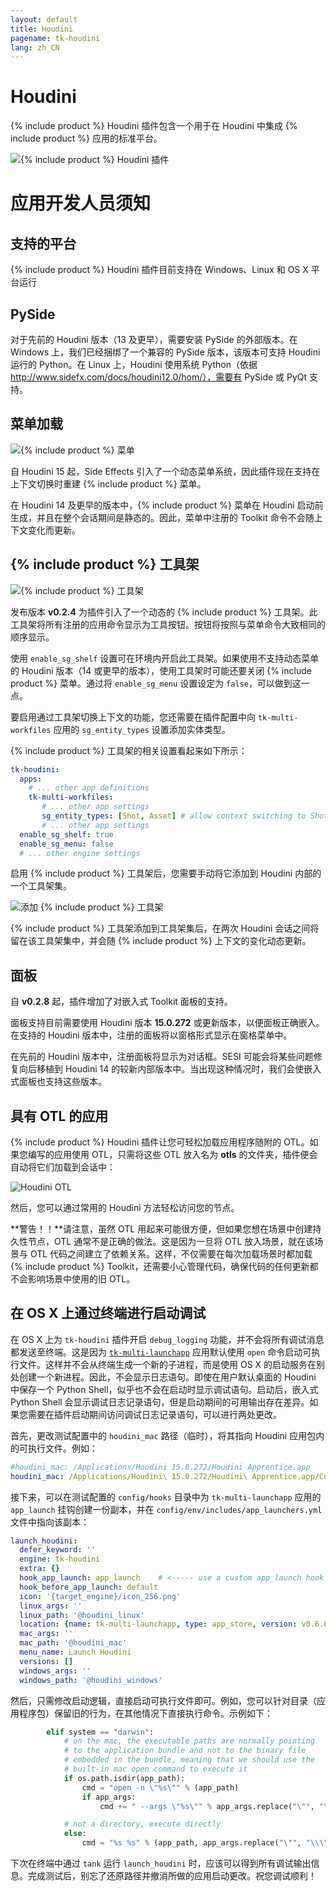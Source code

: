 ```yaml
---
layout: default
title: Houdini
pagename: tk-houdini
lang: zh_CN
---
```


# Houdini

{% include product %} Houdini 插件包含一个用于在 Houdini 中集成 {% include product %} 应用的标准平台。

![{% include product %} Houdini 插件](../images/engines/houdini_engine.png)


# 应用开发人员须知

## 支持的平台

{% include product %} Houdini 插件目前支持在 Windows、Linux 和 OS X 平台运行

## PySide

对于先前的 Houdini 版本（13 及更早），需要安装 PySide 的外部版本。在 Windows 上，我们已经捆绑了一个兼容的 PySide 版本，该版本可支持 Houdini 运行的 Python。在 Linux 上，Houdini 使用系统 Python（依据 http://www.sidefx.com/docs/houdini12.0/hom/），需要有 PySide 或 PyQt 支持。

## 菜单加载

![{% include product %} 菜单](../images/engines/houdini_menu.png)

自 Houdini 15 起，Side Effects 引入了一个动态菜单系统，因此插件现在支持在上下文切换时重建 {% include product %} 菜单。

在 Houdini 14 及更早的版本中，{% include product %} 菜单在 Houdini 启动前生成，并且在整个会话期间是静态的。因此，菜单中注册的 Toolkit 命令不会随上下文变化而更新。

## {% include product %} 工具架

![{% include product %} 工具架](../images/engines/houdini_shelf.png)

发布版本 **v0.2.4** 为插件引入了一个动态的 {% include product %} 工具架。此工具架将所有注册的应用命令显示为工具按钮。按钮将按照与菜单命令大致相同的顺序显示。

使用 `enable_sg_shelf` 设置可在环境内开启此工具架。如果使用不支持动态菜单的 Houdini 版本（14 或更早的版本），使用工具架时可能还要关闭 {% include product %} 菜单。通过将 `enable_sg_menu` 设置设定为 `false`，可以做到这一点。

要启用通过工具架切换上下文的功能，您还需要在插件配置中向 `tk-multi-workfiles` 应用的 `sg_entity_types` 设置添加实体类型。

{% include product %} 工具架的相关设置看起来如下所示：

```yaml
tk-houdini:
  apps:
    # ... other app definitions
    tk-multi-workfiles:
       # ... other app settings
       sg_entity_types: [Shot, Asset] # allow context switching to Shots or Assets
       # ... other app settings
  enable_sg_shelf: true
  enable_sg_menu: false
  # ... other engine settings
```

启用 {% include product %} 工具架后，您需要手动将它添加到 Houdini 内部的一个工具架集。

![添加 {% include product %} 工具架](../images/engines/add_shelf.png)

{% include product %} 工具架添加到工具架集后，在两次 Houdini 会话之间将留在该工具架集中，并会随 {% include product %} 上下文的变化动态更新。

## 面板

自 **v0.2.8** 起，插件增加了对嵌入式 Toolkit 面板的支持。

面板支持目前需要使用 Houdini 版本 **15.0.272** 或更新版本，以便面板正确嵌入。在支持的 Houdini 版本中，注册的面板将以窗格形式显示在窗格菜单中。

在先前的 Houdini 版本中，注册面板将显示为对话框。SESI 可能会将某些问题修复向后移植到 Houdini 14 的较新内部版本中。当出现这种情况时，我们会使嵌入式面板也支持这些版本。

## 具有 OTL 的应用

{% include product %} Houdini 插件让您可轻松加载应用程序随附的 OTL。如果您编写的应用使用 OTL，只需将这些 OTL 放入名为 **otls** 的文件夹，插件便会自动将它们加载到会话中：

![Houdini OTL](../images/engines/otls_path.png)

然后，您可以通过常用的 Houdini 方法轻松访问您的节点。

**警告！！**请注意，虽然 OTL 用起来可能很方便，但如果您想在场景中创建持久性节点，OTL 通常不是正确的做法。这是因为一旦将 OTL 放入场景，就在该场景与 OTL 代码之间建立了依赖关系。这样，不仅需要在每次加载场景时都加载 {% include product %} Toolkit，还需要小心管理代码，确保代码的任何更新都不会影响场景中使用的旧 OTL。

## 在 OS X 上通过终端进行启动调试

在 OS X 上为 `tk-houdini` 插件开启 `debug_logging` 功能，并不会将所有调试消息都发送至终端。这是因为 [`tk-multi-launchapp`](https://github.com/shotgunsoftware/tk-multi-launchapp) 应用默认使用 `open` 命令启动可执行文件。这样并不会从终端生成一个新的子进程，而是使用 OS X 的启动服务在别处创建一个新进程。因此，不会显示日志语句。即使在用户默认桌面的 Houdini 中保存一个 Python Shell，似乎也不会在启动时显示调试语句。启动后，嵌入式 Python Shell 会显示调试日志记录语句，但是启动期间的可用输出存在差异。如果您需要在插件启动期间访问调试日志记录语句，可以进行两处更改。

首先，更改测试配置中的 `houdini_mac` 路径（临时），将其指向 Houdini 应用包内的可执行文件。例如：

```yaml
#houdini_mac: /Applications/Houdini 15.0.272/Houdini Apprentice.app
houdini_mac: /Applications/Houdini\ 15.0.272/Houdini\ Apprentice.app/Contents/MacOS/happrentice
```

接下来，可以在测试配置的 `config/hooks` 目录中为 `tk-multi-launchapp` 应用的 `app_launch` 挂钩创建一份副本，并在 `config/env/includes/app_launchers.yml` 文件中指向该副本：

```yaml
launch_houdini:
  defer_keyword: ''
  engine: tk-houdini
  extra: {}
  hook_app_launch: app_launch    # <----- use a custom app_launch hook
  hook_before_app_launch: default
  icon: '{target_engine}/icon_256.png'
  linux_args: ''
  linux_path: '@houdini_linux'
  location: {name: tk-multi-launchapp, type: app_store, version: v0.6.6}
  mac_args: ''
  mac_path: '@houdini_mac'
  menu_name: Launch Houdini
  versions: []
  windows_args: ''
  windows_path: '@houdini_windows'
```

然后，只需修改启动逻辑，直接启动可执行文件即可。例如，您可以针对目录（应用程序包）保留旧的行为，在其他情况下直接执行命令。示例如下：

```python
        elif system == "darwin":
            # on the mac, the executable paths are normally pointing
            # to the application bundle and not to the binary file
            # embedded in the bundle, meaning that we should use the
            # built-in mac open command to execute it
            if os.path.isdir(app_path):
                cmd = "open -n \"%s\"" % (app_path)
                if app_args:
                    cmd += " --args \"%s\"" % app_args.replace("\"", "\\\"")

            # not a directory, execute directly
            else:
                cmd = "%s %s" % (app_path, app_args.replace("\"", "\\\""))
```

下次在终端中通过 `tank` 运行 `launch_houdini` 时，应该可以得到所有调试输出信息。完成测试后，别忘了还原路径并撤消所做的应用启动更改。祝您调试顺利！
